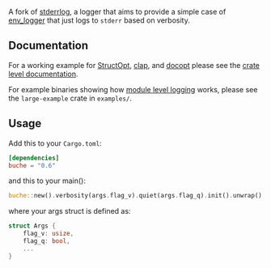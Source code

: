 A fork of [stderrlog](https://github.com/cardoe/stderrlog-rs/), a logger that
aims to provide a simple case of
[env_logger](https://crates.io/crates/env_logger) that just logs to `stderr`
based on verbosity.

## Documentation

For a working example for [StructOpt](https::/crates.io/crates/structopt),
[clap](https://crates.io/crates/clap), and
[docopt](https://crates.io/crates/docopt) please see the
[crate level documentation](https://docs.rs/buche/*/buche/).

For example binaries showing how
[module level logging](https://github.com/delehef/buche/tree/master/examples/large-example) works, please see the `large-example` crate in `examples/`.

## Usage

Add this to your `Cargo.toml`:

```toml
[dependencies]
buche = "0.6"
```

and this to your main():

```rust
buche::new().verbosity(args.flag_v).quiet(args.flag_q).init().unwrap();
```

where your args struct is defined as:

```rust
struct Args {
    flag_v: usize,
    flag_q: bool,
    ...
}
```
